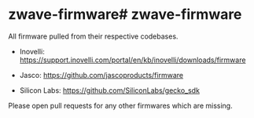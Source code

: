 # zwave-firmware# zwave-firmware

All firmware pulled from their respective codebases.

* Inovelli: https://support.inovelli.com/portal/en/kb/inovelli/downloads/firmware

* Jasco: https://github.com/jascoproducts/firmware

* Silicon Labs: https://github.com/SiliconLabs/gecko_sdk

Please open pull requests for any other firmwares which are missing.
